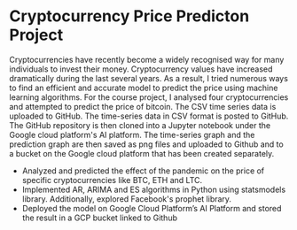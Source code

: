# Cryptocurrency Price Predicton Project

Cryptocurrencies have recently become a widely recognised way for many individuals to invest their money. Cryptocurrency values have increased dramatically during the last several years. As a result, I tried numerous ways to find an efficient and accurate model to predict the price using machine learning algorithms. For the course project, I analysed four cryptocurrencies and attempted to predict the price of bitcoin. The CSV time series data is uploaded to GitHub. The time-series data in CSV format is posted to GitHub. The GitHub repository is then cloned into a Jupyter notebook under the Google cloud platform's AI platform. The time-series graph and the prediction graph are then saved as png files and uploaded to Github and to a bucket on the Google cloud platform that has been created separately.

* Analyzed and predicted the effect of the pandemic on the price of specific cryptocurrencies like BTC, ETH and LTC.
* Implemented AR, ARIMA and ES algorithms in Python using statsmodels library. Additionally, explored Facebook's prophet library.
* Deployed the model on Google Cloud Platform’s AI Platform and stored the result in a GCP bucket linked to Github

